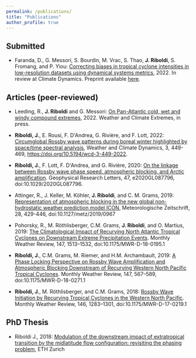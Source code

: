```yaml
---
permalink: /publications/
title: "Publications"
author_profile: true
---
```



Submitted
------------------------------

- Faranda, D., G. Messori, S. Bourdin, M. Vrac, S. Thao, **J. Riboldi**, S. Fromang, and P. Yiou: [Correcting biases in tropical cyclone intensities in low-resolution datasets using dynamical systems metrics](https://hal.archives-ouvertes.fr/hal-03631098), 2022. In review at Climate Dynamics. Preprint available [here](https://hal.archives-ouvertes.fr/hal-03631098).


Articles (peer-reviewed)
------------------------------

- Leeding, R., **J. Riboldi** and G. Messori: [On Pan-Atlantic cold, wet and windy compound extremes](https://doi.org/10.1016/j.wace.2022.100524), 2022. Weather and Climate Extremes, in press. 

-  **Riboldi, J.**, E. Rousi, F. D'Andrea, G. Rivière, and F. Lott, 2022: [Circumglobal Rossby wave patterns during boreal winter highlighted by space/time spectral analysis](https://doi.org/10.5194/wcd-3-449-2022), Weather and Climate Dynamics, 3, 449-469, https://doi.org/10.5194/wcd-3-449-2022. 

- **Riboldi, J.**, F. Lott, F. D'Andrea, and G. Rivière, 2020: [On the linkage between Rossby wave phase speed, atmospheric blocking, and Arctic amplification](https://doi.org/10.1029/2020GL087796). Geophysical Research Letters, 47, e2020GL087796, doi:10.1029/2020GL087796.

- Attinger, R., J. Keller, M. Köhler, **J. Riboldi**, and C. M. Grams, 2019: [Representation of atmospheric blocking in the new global non-hydrostatic weather prediction model ICON](https://doi.org/10.1127/metz/2019/0967), Meteorologische Zeitschrift, 28, 429-446, doi:10.1127/metz/2019/0967

- Pohorsky, R., M. Röthlisberger, C.M. Grams, **J. Riboldi**, and O. Martius, 2019: [The Climatological Impact of Recurving North Atlantic Tropical Cyclones on Downstream Extreme Precipitation Events](https://doi.org/10.1175/MWR-D-18-0195.1). Monthly Weather Review, 147, 1513–1532, doi:10.1175/MWR-D-18-0195.1

- **Riboldi, J.**, C.M. Grams, M. Riemer, and H.M. Archambault, 2019: [A Phase Locking Perspective on Rossby Wave Amplification and Atmospheric Blocking Downstream of Recurving Western North Pacific Tropical Cyclones](https://doi.org/10.1175/MWR-D-18-0271.1). Monthly Weather Review, 147, 567–589, doi:10.1175/MWR-D-18-0271.1

- **Riboldi, J.**, M. Röthlisberger, and C.M. Grams, 2018: [Rossby Wave Initiation by Recurving Tropical Cyclones in the Western North Pacific](https://doi.org/10.1175/MWR-D-17-0219.1). Monthly Weather Review, 146, 1283–1301, doi:10.1175/MWR-D-17-0219.1


PhD Thesis
---------------

- Riboldi J., 2018: [Modulation of the downstream impact of extratropical transition by the midlatitude flow configuration: revisiting the phasing problem](https://www.research-collection.ethz.ch/handle/20.500.11850/288022), ETH Zurich
